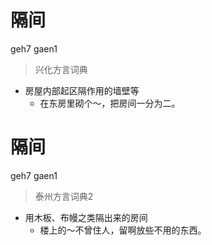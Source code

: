 # 隔间
geh7 gaen1
> 兴化方言词典
- 房屋内部起区隔作用的墙壁等
  - 在东房里砌个～，把房间一分为二。


# 隔间
geh7 gaen1
> 泰州方言词典2
- 用木板、布幔之类隔出来的房间
  - 楼上的～不曾住人，留啊放些不用的东西。